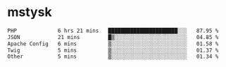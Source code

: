 # mstysk

<!--START_SECTION:waka-->

```txt
PHP             6 hrs 21 mins   ██████████████████████░░░   87.95 %
JSON            21 mins         █▒░░░░░░░░░░░░░░░░░░░░░░░   04.85 %
Apache Config   6 mins          ▒░░░░░░░░░░░░░░░░░░░░░░░░   01.58 %
Twig            5 mins          ▒░░░░░░░░░░░░░░░░░░░░░░░░   01.37 %
Other           5 mins          ▒░░░░░░░░░░░░░░░░░░░░░░░░   01.34 %
```

<!--END_SECTION:waka-->
